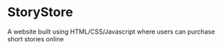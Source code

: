 # StoryStore
 A website built using HTML/CSS/Javascript where users can purchase short stories online
